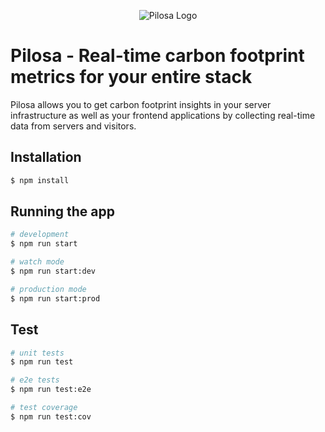 <p align="center">
  <img src="https://avatars.githubusercontent.com/u/168510985?s=200&v=4" alt="Pilosa Logo" />
</p>

# Pilosa - Real-time carbon footprint metrics for your entire stack

Pilosa allows you to get carbon footprint insights in your server infrastructure as well as your frontend applications by collecting real-time data from servers and visitors.

## Installation

```bash
$ npm install
```

## Running the app

```bash
# development
$ npm run start

# watch mode
$ npm run start:dev

# production mode
$ npm run start:prod
```

## Test

```bash
# unit tests
$ npm run test

# e2e tests
$ npm run test:e2e

# test coverage
$ npm run test:cov
```

